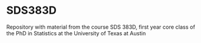 # SDS383D
Repository with material from the course SDS 383D, first year core class of the PhD in Statistics at the University of Texas at Austin
